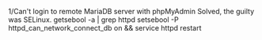1/Can't login to remote MariaDB server with phpMyAdmin
Solved, the guilty was SELinux.
     getsebool -a | grep httpd
     setsebool -P httpd_can_network_connect_db on && service httpd restart
